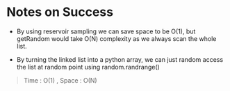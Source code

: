 # Notes on Success
+ By using reservoir sampling we can save space to be O(1),
  but getRandom would take O(N) complexity as we always scan
  the whole list.

+ By turning the linked list into a python array, we can just
  random access the list at random point using random.randrange() 

> Time : O(1) , Space : O(N)
